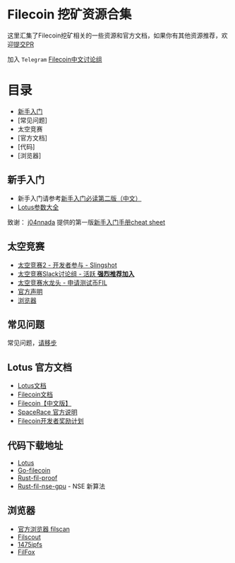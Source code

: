 # Filecoin 挖矿资源合集

这里汇集了Filecoin挖矿相关的一些资源和官方文档，如果你有其他资源推荐，欢迎[提交PR](https://github.com/bobjiang/awesome-filecoin-mining/pulls)

加入 `Telegram` [Filecoin中文讨论组](https://t.me/filecointop)

# 目录

- [新手入门](./lotus-cheat-sheet-v2.md)
- [常见问题]
- 太空竞赛
- [官方文档]
- [代码]
- [浏览器]

## 新手入门

- 新手入门请参考[新手入门必读第二版（中文）](./lotus-cheat-sheet-v2.md)
- [Lotus参数大全](./miner-configuration-cn.md)

致谢： [j04nnada](https://filecoinproject.slack.com/archives/D01AV0THK7U) 提供的第一版[新手入门手册cheat sheet](./lotus_cheat_sheet-v1.md)

## 太空竞赛

- [太空竞赛2 - 开发者参与 - Slingshot](./space-race-2-slingshot.md)
- [太空竞赛Slack讨论组 - 活跃 **强烈推荐加入**](https://filecoinproject.slack.com/archives/C0179RNEMU4)
- [太空竞赛水龙头 - 申请测试币FIL](https://spacerace.faucet.glif.io/)
- [官方声明](https://filecoinproject.slack.com/archives/C019UFEACBT)
- [浏览器](https://spacerace.filecoin.io/)

## 常见问题

常见问题，[请移步](https://github.com/bobjiang/awesome-filecoin-mining/issues)

## Lotus 官方文档
  
- [Lotus文档](https://docs.lotu.sh/)
- [Filecoin文档](https://docs.filecoin.io/)
- [Filecoin【中文版】](https://filecoin.io/zh-cn/)
- [SpaceRace 官方说明](https://spacerace.filecoin.io/)
- [Filecoin开发者奖励计划](https://github.com/filecoin-project/devgrants)

## 代码下载地址

- [Lotus](https://github.com/filecoin-project/lotus)
- [Go-filecoin](https://github.com/filecoin-project/go-filecoin)
- [Rust-fil-proof](https://github.com/filecoin-project/rust-fil-proofs)
- [Rust-fil-nse-gpu](https://github.com/filecoin-project/rust-fil-nse-gpu) - NSE 新算法

## 浏览器

- [官方浏览器 filscan](https://filscan.io/)
- [Filscout](https://filscout.io/en/)
- [1475ipfs](https://1475ipfs.com/#/blockBrowser) 
- [FilFox](https://calibration.filfox.io/) 
